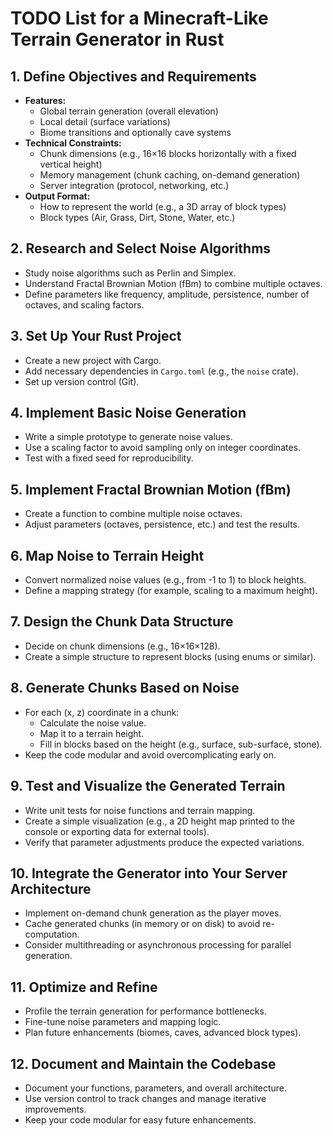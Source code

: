 # TODO List for a Minecraft-Like Terrain Generator in Rust

## 1. Define Objectives and Requirements
- **Features:**
  - Global terrain generation (overall elevation)
  - Local detail (surface variations)
  - Biome transitions and optionally cave systems
- **Technical Constraints:**
  - Chunk dimensions (e.g., 16×16 blocks horizontally with a fixed vertical height)
  - Memory management (chunk caching, on-demand generation)
  - Server integration (protocol, networking, etc.)
- **Output Format:**
  - How to represent the world (e.g., a 3D array of block types)
  - Block types (Air, Grass, Dirt, Stone, Water, etc.)

## 2. Research and Select Noise Algorithms
- Study noise algorithms such as Perlin and Simplex.
- Understand Fractal Brownian Motion (fBm) to combine multiple octaves.
- Define parameters like frequency, amplitude, persistence, number of octaves, and scaling factors.

## 3. Set Up Your Rust Project
- Create a new project with Cargo.
- Add necessary dependencies in `Cargo.toml` (e.g., the `noise` crate).
- Set up version control (Git).

## 4. Implement Basic Noise Generation
- Write a simple prototype to generate noise values.
- Use a scaling factor to avoid sampling only on integer coordinates.
- Test with a fixed seed for reproducibility.

## 5. Implement Fractal Brownian Motion (fBm)
- Create a function to combine multiple noise octaves.
- Adjust parameters (octaves, persistence, etc.) and test the results.

## 6. Map Noise to Terrain Height
- Convert normalized noise values (e.g., from -1 to 1) to block heights.
- Define a mapping strategy (for example, scaling to a maximum height).

## 7. Design the Chunk Data Structure
- Decide on chunk dimensions (e.g., 16×16×128).
- Create a simple structure to represent blocks (using enums or similar).

## 8. Generate Chunks Based on Noise
- For each (x, z) coordinate in a chunk:
  - Calculate the noise value.
  - Map it to a terrain height.
  - Fill in blocks based on the height (e.g., surface, sub-surface, stone).
- Keep the code modular and avoid overcomplicating early on.

## 9. Test and Visualize the Generated Terrain
- Write unit tests for noise functions and terrain mapping.
- Create a simple visualization (e.g., a 2D height map printed to the console or exporting data for external tools).
- Verify that parameter adjustments produce the expected variations.

## 10. Integrate the Generator into Your Server Architecture
- Implement on-demand chunk generation as the player moves.
- Cache generated chunks (in memory or on disk) to avoid re-computation.
- Consider multithreading or asynchronous processing for parallel generation.

## 11. Optimize and Refine
- Profile the terrain generation for performance bottlenecks.
- Fine-tune noise parameters and mapping logic.
- Plan future enhancements (biomes, caves, advanced block types).

## 12. Document and Maintain the Codebase
- Document your functions, parameters, and overall architecture.
- Use version control to track changes and manage iterative improvements.
- Keep your code modular for easy future enhancements.

